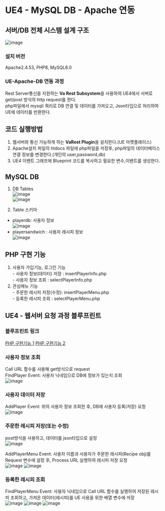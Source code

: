 # UE4 - MySQL DB - Apache 연동

## 서버/DB 전체 시스템 설계 구조
![image](https://user-images.githubusercontent.com/60374155/220970378-30bf1878-fa81-4b49-be1d-55162a6464dc.png) <br>
### 설치 버전 ###
Apache2.4.53, PHP8, MySQL8.0

### UE-Apache-DB 연동 과정 ###
Rest Server통신을 지원하는 <strong>Va Rest Subsystem</strong>을 사용하여 UE4에서 서버로 get/post 방식의 http request를 한다. <br>
php파일에서 mysqli 쿼리로 DB 연결 및 데이터를 가져오고, Json타입으로 처리하여 UE에 데이터를 반환한다. <br>

## 코드 실행방법 
1. 웹서버와 통신 가능하게 하는 <strong>VaRest Plugin</strong>을 설치한다.(UE 마켓플레이스) <br>
2. Apache설치 파일의 htdocs 파일에 php파일을 저장후, php파일의 데이터베이스 연결 정보를 변경한다.(개인의 user,password,db)
3. UE4 이벤트 그래프에 Blueprint 코드를 복사하고 필요한 변수,이벤트를 생성한다.

## MySQL DB
1. DB Tables <br>
![image](https://user-images.githubusercontent.com/60374155/221397737-42b691b4-c283-4349-ab83-c9588e2c7de0.png) <br>
![image](https://user-images.githubusercontent.com/60374155/220973950-8c136f40-c037-4d47-acb3-c9e6b3d6e947.png) 

2. Table 스키마 <br>
- playerdb: 사용자 정보 <br>
![image](https://user-images.githubusercontent.com/60374155/221397876-50a67de7-fab9-4230-9f9d-c8a93b340373.png)
- playersandwich : 사용자 레시피 정보 <br>
![image](https://user-images.githubusercontent.com/60374155/221397914-20364e9b-4e04-4f93-857a-f809bfd970b1.png)

## PHP 구현 기능
1. 사용자 가입기능, 로그인 기능 <br> - 사용자 정보(데이터) 저장 : insertPlayerInfo.php <br> - 사용자 정보 조회 : selectPlayerInfo.php
2. 관심메뉴 기능 <br> - 주문한 레시피 저장(수정): insertPlayerMenu.php <br> - 등록한 레시피 조회 : selectPlayerMenu.php

## UE4 - 웹서버 요청 과정 블루프린트
### 블루프린트 링크 ###
[PHP 구현기능 1](https://blueprintue.com/blueprint/lj4idt4o/)
[PHP 구현기능 2](https://blueprintue.com/blueprint/lj4idt4o/)

### 사용자 정보 조회 ###
Call URL 함수를 사용해 get방식으로 request <br>
FindPlayer Event: 사용자 닉네임으로 DB에 정보가 있는지 조회 <br>
![image](https://user-images.githubusercontent.com/60374155/221089404-4b1e6d9f-83a7-4900-80b2-42d2feec3be2.png)

### 사용자 데이터 저장 ###
AddPlayer Event: 위의 사용자 정보 조회한 후, DB에 사용자 등록(저장) 요청<br>
![image](https://user-images.githubusercontent.com/60374155/221091762-28da751d-db4a-4737-978f-ba2fd18d8198.png)

### 주문한 레시피 저장(또는 수정) ###
post방식을 사용하고, 데이터를 json타입으로 설정 <br>
![image](https://user-images.githubusercontent.com/60374155/221343268-95bdf9d4-30cc-43c7-a59b-d6dea98f9525.png)

AddPlayerMenu Event: 사용자 이름과 사용자가 주문한 레시피(Recipe obj)를 Request 변수에 설정 후, Process URL 실행하여 레시피 저장 요청<br>
![image](https://user-images.githubusercontent.com/60374155/221332319-acc50500-0709-45b8-9e36-09c436f1501e.png)
![image](https://user-images.githubusercontent.com/60374155/221332326-99e2761f-9e84-4ff7-b15d-9507b2511cda.png)

### 등록한 레시피 조회 ###
FindPlayerMenu Event: 사용자 닉네임으로 Call URL 함수를 실행하여 저장된 레시피 조회하고, 가져온 데이터(레시피)를 UE 사용을 위한 배열 변수에 저장 <br>
![image](https://user-images.githubusercontent.com/60374155/221332742-cba76a5c-9533-4b43-b2a4-bceca7f3f21a.png)
![image](https://user-images.githubusercontent.com/60374155/221332771-78e23aac-d92e-43f3-99bf-9742dc87ae3e.png)
![image](https://user-images.githubusercontent.com/60374155/221335466-06d88037-21d2-485d-a05c-b30d6ce99639.png)

